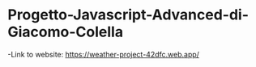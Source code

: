 # Progetto-Javascript-Advanced-di-Giacomo-Colella

-Link to website: https://weather-project-42dfc.web.app/
